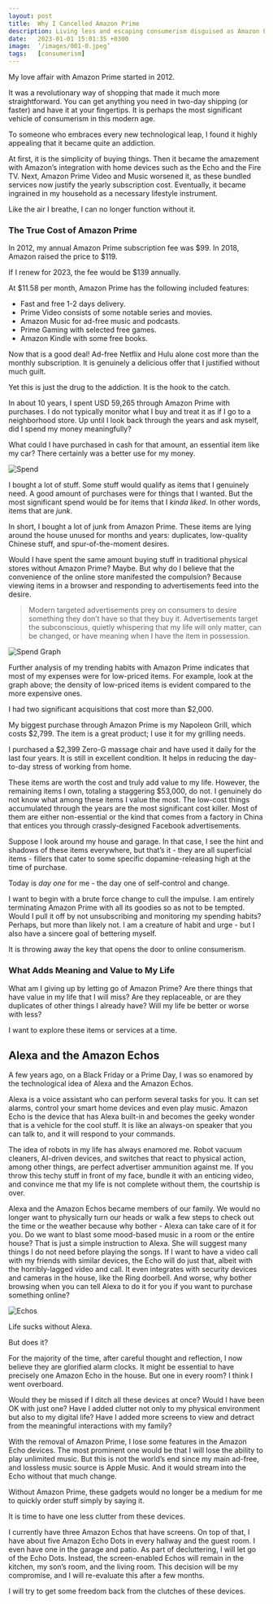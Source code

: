 ```yaml
---
layout: post
title:  Why I Cancelled Amazon Prime
description: Living less and escaping consumerism disguised as Amazon Prime
date:   2023-01-01 15:01:35 +0300
image:  ‘/images/001-0.jpeg’
tags:   [consumerism]
---
```

My love affair with Amazon Prime started in 2012. 

It was a revolutionary way of shopping that made it much more straightforward. You can get anything you need in two-day shipping (or faster) and have it at your fingertips. It is perhaps the most significant vehicle of consumerism in this modern age.

To someone who embraces every new technological leap, I found it highly appealing that it became quite an addiction. 

At first, it is the simplicity of buying things. Then it became the amazement with Amazon’s integration with home devices such as the Echo and the Fire TV. Next, Amazon Prime Video and Music worsened it, as these bundled services now justify the yearly subscription cost. Eventually, it became ingrained in my household as a necessary lifestyle instrument. 

Like the air I breathe, I can no longer function without it. 

### The True Cost of Amazon Prime

In 2012, my annual Amazon Prime subscription fee was $99. In 2018, Amazon raised the price to $119.

If I renew for 2023, the fee would be $139 annually.

At $11.58 per month, Amazon Prime has the following included features:

- Fast and free 1-2 days delivery. 
- Prime Video consists of some notable series and movies.
- Amazon Music for ad-free music and podcasts.
- Prime Gaming with selected free games.
- Amazon Kindle with some free books.

Now that is a good deal! Ad-free Netflix and Hulu alone cost more than the monthly subscription. It is genuinely a delicious offer that I justified without much guilt.

Yet this is just the drug to the addiction. It is the hook to the catch.

In about 10 years, I spent USD 59,265 through Amazon Prime with purchases. I do not typically monitor what I buy and treat it as if I go to a neighborhood store. Up until I look back through the years and ask myself, did I spend my money meaningfully?

What could I have purchased in cash for that amount, an essential item like my car? There certainly was a better use for my money.

![Spend]({{site.baseurl}}/images/001-1.jpeg#wide)

I bought a lot of stuff. Some stuff would qualify as items that I genuinely need. A good amount of purchases were for things that I wanted. But the most significant spend would be for items that I *kinda liked*. In other words, items that are *junk*.

In short, I bought a lot of junk from Amazon Prime. These items are lying around the house unused for months and years: duplicates, low-quality Chinese stuff, and spur-of-the-moment desires.

Would I have spent the same amount buying stuff in traditional physical stores without Amazon Prime? Maybe. But why do I believe that the convenience of the online store manifested the compulsion? Because viewing items in a browser and responding to advertisements feed into the desire. 

> Modern targeted advertisements prey on consumers to desire something they don’t have so that they buy it. Advertisements target the subconscious, quietly whispering that my life will only matter, can be changed, or have meaning when I have the item in possession.

![Spend Graph]({{site.baseurl}}/images/001-2.jpeg)

Further analysis of my trending habits with Amazon Prime indicates that most of my expenses were for low-priced items. For example, look at the graph above; the density of low-priced items is evident compared to the more expensive ones. 

I had two significant acquisitions that cost more than $2,000. 

My biggest purchase through Amazon Prime is my Napoleon Grill, which costs $2,799. The item is a great product; I use it for my grilling needs.

I purchased a $2,399 Zero-G massage chair and have used it daily for the last four years. It is still in excellent condition. It helps in reducing the day-to-day stress of working from home. 

These items are worth the cost and truly add value to my life. However, the remaining items I own, totaling a staggering $53,000, do not. I genuinely do not know what among these items I value the most. The low-cost things accumulated through the years are the most significant cost killer. Most of them are either non-essential or the kind that comes from a factory in China that entices you through crassly-designed Facebook advertisements.

Suppose I look around my house and garage. In that case, I see the hint and shadows of these items everywhere, but that’s it - they are all superficial items - fillers that cater to some specific dopamine-releasing high at the time of purchase.

Today is *day one* for me - the day one of self-control and change.

I want to begin with a brute force change to cull the impulse. I am entirely terminating Amazon Prime with all its goodies so as not to be tempted. Would I pull it off by not unsubscribing and monitoring my spending habits? Perhaps, but more than likely not. I am a creature of habit and urge - but I also have a sincere goal of bettering myself.

It is throwing away the key that opens the door to online consumerism.

### What Adds Meaning and Value to My Life

What am I giving up by letting go of Amazon Prime? Are there things that have value in my life that I will miss? Are they replaceable, or are they duplicates of other things I already have? Will my life be better or worse with less?

I want to explore these items or services at a time.

## Alexa and the Amazon Echos

A few years ago, on a Black Friday or a Prime Day, I was so enamored by the technological idea of Alexa and the Amazon Echos.

Alexa is a voice assistant who can perform several tasks for you. It can set alarms, control your smart home devices and even play music. Amazon Echo is the device that has Alexa built-in and becomes the geeky wonder that is a vehicle for the cool stuff. It is like an always-on speaker that you can talk to, and it will respond to your commands.

The idea of robots in my life has always enamored me. Robot vacuum cleaners, AI-driven devices, and switches that react to physical action, among other things, are perfect advertiser ammunition against me. If you throw this techy stuff in front of my face, bundle it with an enticing video, and convince me that my life is not complete without them, the courtship is over.

Alexa and the Amazon Echos became members of our family. We would no longer want to physically turn our heads or walk a few steps to check out the time or the weather because why bother - Alexa can take care of it for you. Do we want to blast some mood-based music in a room or the entire house? That is just a simple instruction to Alexa. She will suggest many things I do not need before playing the songs. If I want to have a video call with my friends with similar devices, the Echo will do just that, albeit with the horribly-lagged video and call. It even integrates with security devices and cameras in the house, like the Ring doorbell. And worse, why bother browsing when you can tell Alexa to do it for you if you want to purchase something online?

![Echos]({{site.baseurl}}/images/001-4.jpeg#wide)

Life sucks without Alexa.

But does it?

For the majority of the time, after careful thought and reflection, I now believe they are glorified alarm clocks. It might be essential to have precisely one Amazon Echo in the house. But one in every room? I think I went overboard.

Would they be missed if I ditch all these devices at once? Would I have been OK with just one? Have I added clutter not only to my physical environment but also to my digital life? Have I added more screens to view and detract from the meaningful interactions with my family?

With the removal of Amazon Prime, I lose some features in the Amazon Echo devices. The most prominent one would be that I will lose the ability to play unlimited music. But this is not the world’s end since my main ad-free, and lossless music source is Apple Music. And it would stream into the Echo without that much change.

Without Amazon Prime, these gadgets would no longer be a medium for me to quickly order stuff simply by saying it. 

It is time to have one less clutter from these devices.

I currently have three Amazon Echos that have screens. On top of that, I have about five Amazon Echo Dots in every hallway and the guest room. I even have one in the garage and patio. As part of decluttering, I will let go of the Echo Dots. Instead, the screen-enabled Echos will remain in the kitchen, my son’s room, and the living room. This decision will be my compromise, and I will re-evaluate this after a few months.

I will try to get some freedom back from the clutches of these devices.
